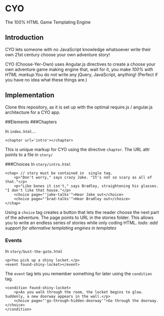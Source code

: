 CYO
===

The 100% HTML Game Templating Engine

Introduction
------------
CYO lets someone with no JavaScript knowledge whatsoever write their own 21st century choose your own adventure story!

CYO (Choose-Yer-Own) uses Angular.js directives to create a choose your own adventure game making engine that, wait for it, you make *100% with HTML markup*.You do not write any jQuery, JavaScript, anything! (Perfect if you have no idea what these things are.)

Implementation
--------------
Clone this repository, as it is set up with the optimal require.js / angular.js architecture for a CYO app.

##Elements
###Chapters

In `index.html`...

```
<chapter url='intro'></chapter>
```

This is unique markup for CYO using the directive `chapter`. The URL attr points to a file in `story/`


###Choices
In `story/intro.html`

```
<chap> // story must be contained in  single tag.
	<p>"Don't worry," says crazy Jake. "It's not so scary as all of that."</p>
	<p>"Like bones it isn't," says Bradley, straightening his glasses. "I don't like that house."</p>
	<choice page="'jake-talks'">Hear Jake out</choice>
	<choice page="'brad-talks'">Hear Bradley out</choice>
</chap>
```

Using a `choice` tag creates a button that lets the reader choose the next part of the adventure. The page points to URL in the stories folder. This allows you to write an endless series of stories while only coding HTML. *todo: add support for alternative templating engines in templates*

### Events
In `story/bust-the-gate.html`

```
<p>You pick up a shiny locket.</p>
<event found-shiny-locket></event>
```

The `event` tag lets you remember something for later using the `condition` tag.

```
<condition found-shiny-locket>
	<p>As you walk through the room, the locket begins to glow. Suddenly, a new doorway appears in the wall.</p>
	<choice page="'go-through-hidden-doorway'">Go through the doorway.</choice>
</condition>